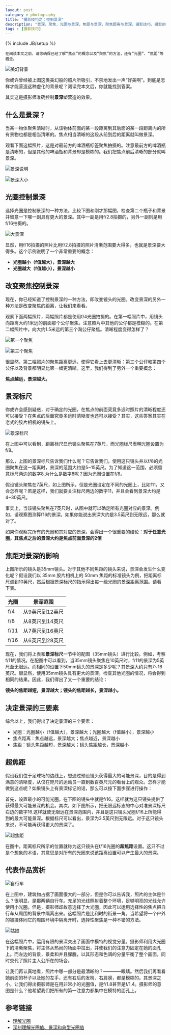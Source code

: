 ```yaml
---
layout: post
category : photography
title: "摄影技巧之：控制景深"
description: "景深，聚焦，光圈与景深，焦距与景深，聚焦距离与景深，摄影技巧，摄影的语言"
tags : [摄影技巧]
---
```

{% include JB/setup %}

    在阅读本文之前，请您确保已经了解“焦点”的概念以及“聚焦”的方法，还有“光圈”、“焦距”等概念。

![美幻背景](http://www.canon.com.cn/specialsite/ds_abcbook/image/intermediate03_01.jpg)

你或许曾经被上图这类美幻般的照片所吸引，不禁地发出一声“好美啊”。到底是怎样才能营造这种虚化的背景呢？阅读完本文后，你就能找到答案。

其实这是摄影师准确控制**景深**塑营造的效果。

## 什么是景深？

当某一物体聚焦清晰时，从该物体前面的某一段距离到其后面的某一段距离内的所有景物也都是相当清晰的。焦点相当清晰的这段从前到后的距离就叫做景深。

观看下面这幅照片，这是对最前方的啤酒瓶标签聚焦拍摄的。注意最前方的啤酒瓶是清晰的，但是其他的啤酒瓶和背景却是模糊的。我们把焦点前后清晰的部分就叫景深。

![景深说明](http://www.canon.com.cn/specialsite/ds_abcbook/image/intermediate03_07.jpg)

![景深大小](http://www.canon.com.cn/specialsite/shootingmode/images/1-1-5.png)

## 光圈控制景深

选择光圈是控制景深的一种方法。比较下图和刚才那幅图，检查第二个瓶子和背景并留意一下哪一副具有更大的景深。其中一副是用f/2.8拍摄的，另外一副则是用f/16拍摄的。

![大景深](http://www.canon.com.cn/specialsite/ds_abcbook/image/intermediate03_12.jpg)

显然，用f/16拍摄的照片比用f/2.8拍摄的照片清晰范围要大得多，也就是景深要大得多。这个示例说明了一个非常重要的概念：

* **光圈越小（f值越大），景深越大**
* **光圈越大（f值越小），景深越小**

## 改变聚焦控制景深

现在，你已经知道了控制景深的一种方法，即改变镜头的光圈。改变景深的另外一种方法是改变聚焦的距离，让我们来看看。

观察下面两幅照片，两幅照片都是使用f/4光圈拍摄的。在第一幅照片中，用镜头向距离大约1米远的前面那个公仔聚焦。注意照片中其他的公仔都是模糊的。在第二幅照片中，向大约1.5米远的第三个淘公仔聚焦。清晰程度变得怎样了？

![第一个聚焦](http://gtms03.alicdn.com/tps/i3/TB1hU8aHFXXXXblXpXXCHHzIVXX-600-399.jpg)

![第三个聚焦](http://gtms04.alicdn.com/tps/i4/TB1lKU8HpXXXXcnXVXXCHHzIVXX-600-399.jpg)

很显然，第二幅照片的聚焦距离更远，使得它看上去更清晰：第三个公仔和第四个公仔以及背景都明显比第一幅更清晰。这里，我们得到了另外一个重要概念：

**焦点越远，景深越大。**

## 景深标尺

你或许会感到疑惑，对于确定的光圈，在焦点的前面究竟多远时照片的清晰程度还可以接受？在焦点的后面究竟多远时清晰度也还可以接受？其实，这些答案其实在老式的胶片相机的镜头上。

![景深标尺](http://gtms04.alicdn.com/tps/i4/TB10S0cHFXXXXcNXXXXidAn1pXX-534-302.jpg)

在上图中可以看到，距离标尺显示镜头聚焦在7英尺，而光圈标尺表明光圈设置为f/8。

那么，上图的景深标尺告诉我们什么呢？它告诉我们，使用这只镜头并以f/8的光圈聚焦在这一距离时，景深的范围大约是5~15英尺。为了知道这一范围，必须留意标尺两边的数字8.为什么是数字8呢？因为光圈设置在f/8。

假设镜头聚焦在7英尺，如上图所示，但是光圈设定在不同的光圈上，比如f11，又会怎样呢？若是这样，我们就要关注标尺两边的数字11，并且会看到景深大约是4~30英尺。

事实上，当该镜头聚焦在7英尺时，从图中就可以确定所有光圈对应的景深。例如，请观察图测算f16的景深。如果你能说出景深大约是3.5英尺到无限远，那么就对了。

如果你观察完所有的光圈和其对应的景深，会得出一个很重要的结论：**对于任意光圈，其焦点之后的景深大约是焦点前面景深的2倍**

## 焦距对景深的影响

上图所示的镜头是35mm镜头。对于其他不同焦距的镜头来说，景深会发生什么变化呢？假设我们以 35mm 胶片相机上的 50mm 焦距的标准镜头为例，把距离标尺调到10英尺，然后根据景深标尺的指示得出每一级光圈的景深距离范围。请看下表。

<table>
    <thead>
        <tr>
            <th>
                光圈
            </th>
            <th>
                景深范围
            </th>
        </tr>
    </thead>
    <tbody>
        <tr>
            <td>
                f/4
            </td>
            <td>
                从9英尺到12英尺
            </td>
        </tr>
        <tr>
            <td>
                f/8
            </td>
            <td>
                从8英尺到14英尺
            </td>
        </tr>
        <tr>
            <td>
                f/11
            </td>
            <td>
                从7英尺到16英尺
            </td>
        <tr>
            <td>
                f/16
            </td>
            <td>
                从6英尺到28英尺
            </td>
        </tr>
    </tbody>
</table>

现在，我们将上表和**景深标尺**一节中的配图（35mm镜头）进行比较。例如，考察f/11的情况。在配图中可以看到，当35mm镜头聚焦在10英尺时，f/11的景深为5英尺至无限远。而相同的设置下50mm镜头的景深是多少呢？其景深大约只有7~16英尺。很显然，使用35mm镜头具有更大的景深。检查其他光圈的情况，将会得到相同的结果。因此，我们得出了又一个重要的结论：

**镜头的焦距越短，景深越大；镜头的焦距越长，景深越小。**

## 决定景深的三要素

综合以上，我们得出了决定景深的三个要素：

* 光圈：光圈越小（f值越大），景深越大；光圈越大（f值越小），景深越小
* 焦点距离：焦点越远，景深越大；焦点越近，景深越小
* 焦距：镜头焦距越短，景深越大；镜头焦距越长，景深越小

## 超焦距

假设我们位于足球场的边线上，想通过预设镜头获得最大的可能景深，目的是得到满意的清晰度，从仅在咫尺的运动员一直到数百英尺元的看台上的观众。怎样才能做到这点呢？如果镜头上有景深标记的话，那么可以按下面步骤进行操作：

首先，设置最小的可能光圈，在下图的镜头中就是f/16。这样就为这只镜头提供了获得最大可能景深的机会。其次，如下图所示，把无限远标志的中心对准景深标尺右边的数字16.这样就使无限远在景深范围内，并且是这只镜头光圈f/16上所能得到的最大可能景深。根据标尺可以看出，景深为3.5英尺到无限远。对于这只镜头来说，不可能再获得更大的景深了。

![超焦距](http://gtms01.alicdn.com/tps/i1/TB1WAlXHFXXXXXgXFXXl6ea5XXX-543-297.jpg)

在图中，距离标尺所示的位置就称为这只镜头在f/16光圈的**超焦距**设置。这只不过是个想象的术语，其意思是对所有的光圈来说该距离设置可以产生最大的景深。

## 代表作品赏析

![自行车](http://gtms03.alicdn.com/tps/i3/TB1r90eHFXXXXamXpXXx2rSIVXX-600-600.jpg)

在上图中，建筑物占据了画面很大的一部分，但是你可以告诉我，照片的主体是什么？很明显，是那两辆自行车。充足的光线照射着整个环境，足够明亮的光线允许使用小光圈。但是，摄影师却故意选择了大光圈，因此可以运用选择性的焦点把自行车从周围的背景中隔离出来。这幅照片是比利时的街景一角。当希望将一个户外的被摄体同它的周围环境中隔离开时，选择性聚焦是一种不错的方法。

![姑娘](http://gtms03.alicdn.com/tps/i3/TB1S4U.HpXXXXbRXVXXraEsIVXX-600-900.jpg)

在这幅照片中，运用有限的景深突出了画面中模特的视觉分量。摄影师利用大光圈下的清晰聚焦，将主体从热闹的场面中拉出，并使我们的注意力固定在她的面孔上。而左边的背景，景柔和并且朦胧，以其形态和色调的分量平衡了整个画面，同时交代了照片主人公所在的场合。

让我们再认真地看，照片中哪一部分是最清晰的？————眼睛。然后我们再看看她前面的杯子以及她的左手，还有右后的发梢、右肩膀，都是模糊的。其景深之小，让我们得出摄影师是在用非常小的光圈值，是f/1.8甚至是f/1.4。摄影师的意图是什么？他希望我们把所有的第一注意力都集中在模特的面孔上。

## 参考链接

* [理解光圈](http://www.canon.com.cn/specialsite/ds_abcbook/intermediate03.html)
* [深刻理解光圈值、景深和典型光圈值](http://www.canon.com.cn/specialsite/shootingmode/1-1.html)